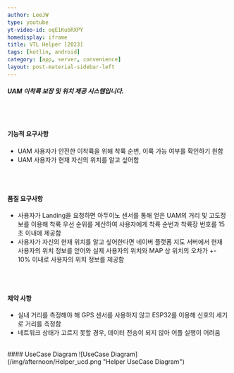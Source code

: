 ```yaml
---
author: LeeJW
type: youtube
yt-video-id: oqE1KubRXPY
homedisplay: iframe
title: VTL Helper [2023]
tags: [kotlin, android]
category: [app, server, convenience]
layout: post-material-sidebar-left
---
```

##### UAM 이착륙 보장 및 위치 제공 시스템입니다.
<br><br>
#### 기능적 요구사항
* UAM 사용자가 안전한 이착륙을 위해 착륙 순번, 이륙 가능 여부를 확인하기 원함
* UAM 사용자가 현재 자신의 위치를 알고 싶어함

<br><br>
#### 품질 요구사항
* 사용자가 Landing을 요청하면 아두이노 센서를 통해 얻은 UAM의 거리 및 고도정보를 이용해 착륙 우선 순위를 계산하여 사용자에게 착륙 순번과 착륙장 번호를 15초 이내에 제공함
* 사용자가 자신의 현재 위치를 알고 싶어한다면 네이버 플랫폼 지도 서버에서 현재 사용자의 위치 정보를 얻어와 실제 사용자의 위치와 MAP 상 위치의 오차가 +- 10% 이내로 사용자의 위치 정보를 제공함

<br><br>
#### 제약 사항
* 실내 거리를 측정해야 해 GPS 센서를 사용하지 않고 ESP32를 이용해 신호의 세기로 거리를 측정함
* 네트워크 상태가 고르지 못할 경우, 데이터 전송이 되지 않아 어플 실행이 어려움


<br>
#### UseCase Diagram
![UseCase Diagram](/img/afternoon/Helper_ucd.png "Helper UseCase Diagram")
 
